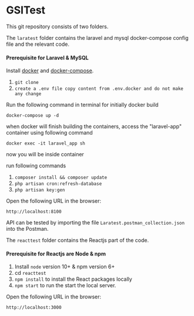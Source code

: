 # GSITest

This git repository consists of two folders.

The `laratest` folder contains the laravel and mysql docker-compose config file and the relevant code.

#### Prerequisite for Laravel & MySQL

Install [docker](https://docs.docker.com/install/) and [docker-compose](https://docs.docker.com/compose/install/).

1. `git clone`
2. `create a .env file copy content from .env.docker and do not make any change`

Run the following command in terminal for initially docker build

```
docker-compose up -d
```

when docker will finish building the containers, access the "laravel-app" container using following command

`docker exec -it laravel_app sh`

now you will be inside container

run following commands

1. `composer install && composer update`
2. `php artisan cron:refresh-database`
3. `php artisan key:gen`

Open the following URL in the browser:

`http://localhost:8100`

API can be tested by importing the file `Laratest.postman_collection.json` into the Postman.

The `reacttest` folder contains the Reactjs part of the code.

#### Prerequisite for Reactjs are Node & npm

1. Install `node` version 10+ & npm version 6+
2. cd `reacttest`
3. `npm install` to install the React packages locally
4. `npm start` to run the start the local server.

Open the following URL in the browser:

`http://localhost:3000`
